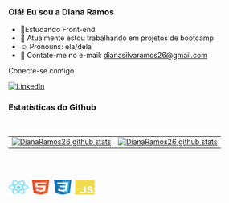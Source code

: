 ### Olá! Eu sou a Diana Ramos 

- 🌱Estudando Front-end
- 🔭 Atualmente estou trabalhando em projetos de bootcamp
- ☺️ Pronouns: ela/dela
- 📧 Contate-me no e-mail: dianasilvaramos26@gmail.com
  
Conecte-se comigo

[![LinkedIn](https://img.shields.io/badge/-LinkedIn-000?style=for-the-badge&logo=linkedin&logoColor=FF00F6&color:FFF)](https://www.linkedin.com/in/dianaramos26)


### Estatísticas do Github

<div>
<table align="center">
<tr>
<br>
<td><a href="https://github.com/DianaRamos26">
<img height="180em" src="https://github-readme-stats.vercel.app/api?username=DianaRamos26&show_icons=true&count_private=true&hide_border=true&title_color=FF00F6&icon_color=9400d3&text_color=c9d1d9&bg_color=000" alt="DianaRamos26 github stats"/></td>
<td><a href="https://github.com/DianaRamos26">
<img height="180em" src="https://github-readme-stats.vercel.app/api/top-langs/?username=DianaRamos26&layout=compact&hide_border=true&title_color=FF00F6&text_color=9400d3&bg_color=000"alt="DianaRamos26 github stats"/></td>
</tr>
</table>
</div>

<p align="center">
<img src="https://camo.githubusercontent.com/82291b0fe831bfc6781e07fc5090cbd0a8b912bb8b8d4fec0696c881834f81ac/68747470733a2f2f70726f626f742e6d656469612f394575424971676170492e676966" width="100%" height="1">
</p>


<div style="display: inline_block"><br>
 <img align="center" alt="Diana-React" height="30" width="40" src="https://raw.githubusercontent.com/devicons/devicon/master/icons/react/react-original.svg">

<img align="center" alt="Diana-HTML" height="30" width="40" src="https://raw.githubusercontent.com/devicons/devicon/master/icons/html5/html5-original.svg">

<img align="center" alt="Diana-CSS" height="30" width="40" src="https://raw.githubusercontent.com/devicons/devicon/master/icons/css3/css3-original.svg">

<img align="center" alt="Diana-CSS" height="30" width="40" src="https://raw.githubusercontent.com/devicons/devicon/master/icons/javascript/javascript-plain.svg">



